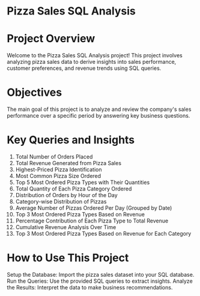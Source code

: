 # Pizza Sales SQL Analysis
# Project Overview
Welcome to the Pizza Sales SQL Analysis project! This project involves analyzing pizza sales data to derive insights into sales performance, customer preferences, and revenue trends using SQL queries.

# Objectives
The main goal of this project is to analyze and review the company's sales performance over a specific period by answering key business questions.

# Key Queries and Insights
1. Total Number of Orders Placed
2. Total Revenue Generated from Pizza Sales
3. Highest-Priced Pizza Identification
4. Most Common Pizza Size Ordered
5. Top 5 Most Ordered Pizza Types with Their Quantities
6. Total Quantity of Each Pizza Category Ordered
7. Distribution of Orders by Hour of the Day
8. Category-wise Distribution of Pizzas
9. Average Number of Pizzas Ordered Per Day (Grouped by Date)
10. Top 3 Most Ordered Pizza Types Based on Revenue
11. Percentage Contribution of Each Pizza Type to Total Revenue
12. Cumulative Revenue Analysis Over Time
13. Top 3 Most Ordered Pizza Types Based on Revenue for Each Category

# How to Use This Project
Setup the Database: Import the pizza sales dataset into your SQL database.
Run the Queries: Use the provided SQL queries to extract insights.
Analyze the Results: Interpret the data to make business recommendations.
